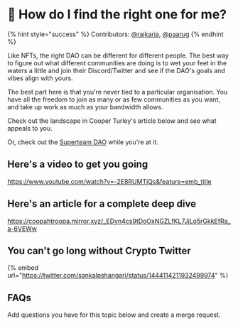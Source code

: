 # 🔭 How do I find the right one for me?

{% hint style="success" %}
Contributors: [@rajkaria](https://github.com/rajkaria), [@paarug](https://github.com/paarug)
{% endhint %}

Like NFTs, the right DAO can be different for different people. The best way to figure out what different communities are doing is to wet your feet in the waters a little and join their Discord/Twitter and see if the DAO's goals and vibes align with yours.

The best part here is that you're never tied to a particular organisation. You have all the freedom to join as many or as few communities as you want, and take up work as much as your bandwidth allows.

Check out the landscape in Cooper Turley's article below and see what appeals to you.

Or, check out the [Superteam DAO](https://superteam.fun/) while you're at it.

## Here's a video to get you going

https://www.youtube.com/watch?v=-2E8RUMTjQs&feature=emb_title

## Here's an article for a complete deep dive

https://coopahtroopa.mirror.xyz/_EDyn4cs9tDoOxNGZLfKL7JjLo5rGkkEfRa_a-6VEWw

## You can't go long without Crypto Twitter

{% embed url="https://twitter.com/sankalpshangari/status/1444114211932499974" %}

## FAQs

Add questions you have for this topic below and create a merge request.
